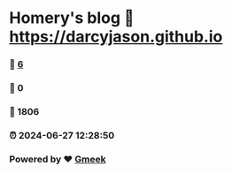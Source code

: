 # Homery's blog :link: https://darcyjason.github.io 
### :page_facing_up: [6](https://darcyjason.github.io/tag.html) 
### :speech_balloon: 0 
### :hibiscus: 1806 
### :alarm_clock: 2024-06-27 12:28:50 
### Powered by :heart: [Gmeek](https://github.com/Meekdai/Gmeek)

